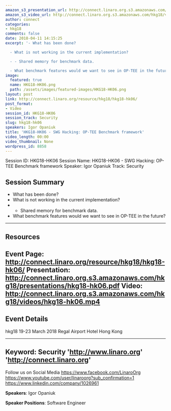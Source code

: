 ```yaml
---
amazon_s3_presentation_url: http://connect.linaro.org.s3.amazonaws.com/hkg18/presentations/hkg18-hk06.pdf
amazon_s3_video_url: http://connect.linaro.org.s3.amazonaws.com/hkg18/videos/hkg18-hk06.mp4
author: connect
categories:
- hkg18
comments: false
date: 2018-04-11 14:15:25
excerpt: '- What has been done?

  - What is not working in the current implementation?

  - - Shared memory for benchmark data.

  - What benchmark features would we want to see in OP-TEE in the future?'
image:
  featured: true
  name: HKG18-HK06.png
  path: /assets/images/featured-images/HKG18-HK06.png
layout: post
link: http://connect.linaro.org/resource/hkg18/hkg18-hk06/
post_format:
- Video
session_id: HKG18-HK06
session_track: Security
slug: hkg18-hk06
speakers: Igor Opaniuk
title: 'HKG18-HK06 - SWG Hacking: OP-TEE Benchmark framework'
video_length: 00:00
video_thumbnail: None
wordpress_id: 8858
---
```


Session ID: HKG18-HK06
Session Name: HKG18-HK06 - SWG Hacking: OP-TEE Benchmark framework
Speaker: Igor Opaniuk
Track: Security


## Session Summary
- What has been done?
- What is not working in the current implementation?
- - Shared memory for benchmark data.
- What benchmark features would we want to see in OP-TEE in the future?

---------------------------------------------------
## Resources
Event Page: http://connect.linaro.org/resource/hkg18/hkg18-hk06/
Presentation: http://connect.linaro.org.s3.amazonaws.com/hkg18/presentations/hkg18-hk06.pdf
Video: http://connect.linaro.org.s3.amazonaws.com/hkg18/videos/hkg18-hk06.mp4
 ---------------------------------------------------
## Event Details
hkg18
19-23 March 2018 
Regal Airport Hotel Hong Kong

---------------------------------------------------
Keyword: Security
'http://www.linaro.org'
'http://connect.linaro.org'
---------------------------------------------------
Follow us on Social Media
https://www.facebook.com/LinaroOrg
https://www.youtube.com/user/linaroorg?sub_confirmation=1
https://www.linkedin.com/company/1026961

**Speakers**: Igor Opaniuk

**Speaker Positions**: Software Engineer